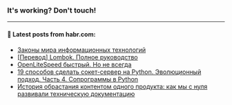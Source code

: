 ### It's working? Don't touch!

---
<!--
#### 🛠️ Technical stack:

![C++](https://img.shields.io/badge/C++-informational?logo=c%2B%2B&style=flat&logoColor=white&color=9C033A)
![Java](https://img.shields.io/badge/Java-informational?logo=java&style=flat&logoColor=white&color=007396)
![Kotlin](https://img.shields.io/badge/Kotlin-informational?logo=Kotlin&style=flat&logoColor=white&color=0095D5)
![JS](https://img.shields.io/badge/JS-informational?logo=javaScript&style=flat&logoColor=black&color=F7Df1E) <br>
![HTML5](https://img.shields.io/badge/HTML5-informational?logo=html5&style=flat&logoColor=white&color=E34F26)
![CSS3](https://img.shields.io/badge/CSS3-informational?logo=css3&style=flat&logoColor=white&color=157286)
![Sass](https://img.shields.io/badge/Saas-informational?logo=sass&style=flat&logoColor=white&color=hotpink)
![PHP](https://img.shields.io/badge/PHP-informational?logo=php&style=flat&logoColor=white&color=777BB4) <br>
![WebPAck](https://img.shields.io/badge/WebPack-informational?logo=webPack&style=flat&logoColor=white&color=FF6F00)
![Bootstrap](https://img.shields.io/badge/Bootstrap-informational?logo=Bootstrap&style=flat&logoColor=white&color=7952B3)
![MySQL](https://img.shields.io/badge/MySQL-informational?logo=MySQL&style=flat&logoColor=white&color=00f) <br>
![NodeJS](https://img.shields.io/badge/NodeJS-informational?logo=node.js&style=flat&logoColor=white&color=43853D)
![Spring](https://img.shields.io/badge/Spring-informational?logo=Spring&style=flat&logoColor=white&color=0A9EDC)
![Angular](https://img.shields.io/badge/Vue-informational?logo=vue.js&style=flat&logoColor=white&color=red)
![Git](https://img.shields.io/badge/Git-informational?logo=git&style=flat&logoColor=white&color=darkorange)

___
-->

#### 💬 Latest posts from habr.com:

<!-- BLOG-POST-LIST:START -->
- [Законы мира информационных технологий](https://habr.com/ru/post/675212/?utm_source=habrahabr&utm_medium=rss&utm_campaign=675212)
- [[Перевод] Lombok. Полное руководство](https://habr.com/ru/post/676394/?utm_source=habrahabr&utm_medium=rss&utm_campaign=676394)
- [OpenLiteSpeed быстрый. Но не всегда](https://habr.com/ru/post/676318/?utm_source=habrahabr&utm_medium=rss&utm_campaign=676318)
- [19 способов сделать сокет-сервер на Python. Эволюционный подход. Часть 4. Сопрограммы в Python](https://habr.com/ru/post/676136/?utm_source=habrahabr&utm_medium=rss&utm_campaign=676136)
- [История обрастания контентом одного продукта: как мы с нуля развивали техническую документацию](https://habr.com/ru/post/676416/?utm_source=habrahabr&utm_medium=rss&utm_campaign=676416)
<!-- BLOG-POST-LIST:END -->
